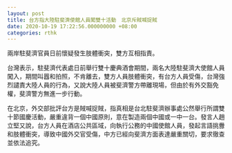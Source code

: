 ```yaml
---
layout: post
title: 台方指大陸駐斐濟使館人員闖雙十活動　北京斥賊喊捉賊
date: 2020-10-19 17:22:56.000000000 +08:00
categories: rthk
---
```


兩岸駐斐濟官員日前懷疑發生肢體衝突，雙方互相指責。

台灣表示，駐斐濟代表處日前舉行雙十慶典酒會期間，兩名大陸駐斐濟大使館人員闖入，期間叫囂和拍照，不肯離去，雙方人員肢體衝突，有台方人員受傷，台灣強烈譴責大陸人員的行為，又說大陸人員被斐濟警方帶離現場，但由於有外交豁免權，斐濟警方無進一步行動。

在北京，外交部批評台方是賊喊捉賊，指真相是台北駐斐濟辦事處公然舉行所謂雙十節國慶活動，嚴重違背一個中國原則，意在製造兩個中國或一中一台。發言人趙立堅又說，台方人員在酒店公共區域，向執行公務的中國使館人員，發起言語挑釁和肢體衝突，導致中國外交官受傷，中方已經向斐濟方面表達嚴重關切，要求徹查並依法追究。
